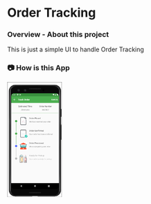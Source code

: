 # Order Tracking

### **Overview - About this project**
This is just a simple UI to handle Order Tracking


### 📷 How is this App
<img src="screenshot.png" width="25%"></img>
